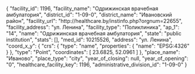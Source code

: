 {
    "facility_id": 1196,
    "facility_name": "Одрижинская врачебная амбулатория",
    "district_id": "1-09-0",
    "district_name": "Ивановский район",
    "facility_url": "http:\/\/healthcare.by\/instinfo.php?orgnum=22655",
    "facility_address": "ул. Ленина",
    "facility_type": "Поликлиника",
    "ap_1": "14",
    "name": "Одрижинская врачебная амбулатория",
    "state": "public institution",
    "stats": [],
    "med_id": 10215526,
    "address": "ул. Ленина",
    "coord_x_y": {
        "crs": {
            "type": "name",
            "properties": {
                "name": "EPSG:4326"
            }
        },
        "type": "Point",
        "coordinates": [
            23.6825,
            52.0961
        ]
    },
    "place_name": "Иваново",
    "place_type": "city",
    "year_of_closing": null,
    "year_of_opening": "0",
    "healthcare_facility_key": 1196,
    "administrative_division_id": "1-09-0"
}